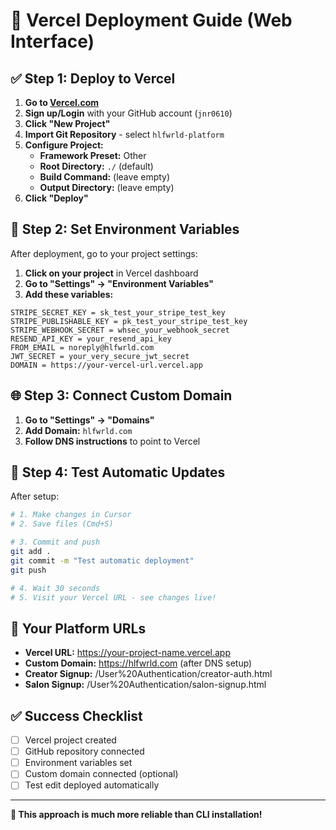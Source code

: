 # 🚀 Vercel Deployment Guide (Web Interface)

## ✅ **Step 1: Deploy to Vercel**

1. **Go to [Vercel.com](https://vercel.com)**
2. **Sign up/Login** with your GitHub account (`jnr0610`)
3. **Click "New Project"**
4. **Import Git Repository** - select `hlfwrld-platform`
5. **Configure Project:**
   - **Framework Preset:** Other
   - **Root Directory:** `./` (default)
   - **Build Command:** (leave empty)
   - **Output Directory:** (leave empty)
6. **Click "Deploy"**

## 🔧 **Step 2: Set Environment Variables**

After deployment, go to your project settings:

1. **Click on your project** in Vercel dashboard
2. **Go to "Settings" → "Environment Variables"**
3. **Add these variables:**

```
STRIPE_SECRET_KEY = sk_test_your_stripe_test_key
STRIPE_PUBLISHABLE_KEY = pk_test_your_stripe_test_key
STRIPE_WEBHOOK_SECRET = whsec_your_webhook_secret
RESEND_API_KEY = your_resend_api_key
FROM_EMAIL = noreply@hlfwrld.com
JWT_SECRET = your_very_secure_jwt_secret
DOMAIN = https://your-vercel-url.vercel.app
```

## 🌐 **Step 3: Connect Custom Domain**

1. **Go to "Settings" → "Domains"**
2. **Add Domain:** `hlfwrld.com`
3. **Follow DNS instructions** to point to Vercel

## 🔄 **Step 4: Test Automatic Updates**

After setup:

```bash
# 1. Make changes in Cursor
# 2. Save files (Cmd+S)

# 3. Commit and push
git add .
git commit -m "Test automatic deployment"
git push

# 4. Wait 30 seconds
# 5. Visit your Vercel URL - see changes live!
```

## 📱 **Your Platform URLs**

- **Vercel URL:** https://your-project-name.vercel.app
- **Custom Domain:** https://hlfwrld.com (after DNS setup)
- **Creator Signup:** /User%20Authentication/creator-auth.html
- **Salon Signup:** /User%20Authentication/salon-signup.html

## ✅ **Success Checklist**

- [ ] Vercel project created
- [ ] GitHub repository connected
- [ ] Environment variables set
- [ ] Custom domain connected (optional)
- [ ] Test edit deployed automatically

---

**🎯 This approach is much more reliable than CLI installation!** 